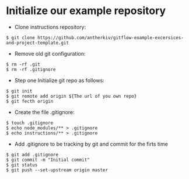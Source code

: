 # Initialize our example repository

- Clone instructions repository:
~~~~
$ git clone https://github.com/antherkiv/gitflow-example-excersices-and-project-template.git
~~~~

- Remove old git configuration:
~~~~
$ rm -rf .git
$ rm -rf .gitignore
~~~~

- Step one Initialize git repo as follows:
~~~~
$ git init
$ git remote add origin ${The url of you own repo}
$ git fecth origin
~~~~

- Create the file .gitignore:
~~~~
$ touch .gitignore
$ echo node_modules/** > .gitignore
$ echo instructions/** > .gitignore
~~~~

- Add .gitignore to be tracking by git and commit for the firts time
~~~~
$ git add .gitignore
$ git commit -m "Initial commit"
$ git status
$ git push --set-upstream origin master
~~~~
